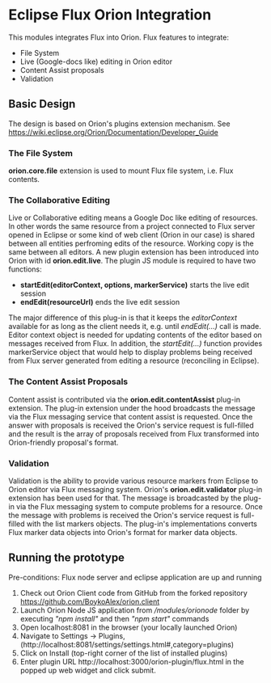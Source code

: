 # Eclipse Flux Orion Integration

  This modules integrates Flux into Orion. Flux features to integrate:
  * File System
  * Live (Google-docs like) editing in Orion editor
  * Content Assist proposals
  * Validation

## Basic Design

The design is based on Orion's plugins extension mechanism. See https://wiki.eclipse.org/Orion/Documentation/Developer_Guide

### The File System

**orion.core.file** extension is used to mount Flux file system, i.e. Flux contents.

### The Collaborative Editing
Live or Collaborative editing means a Google Doc like editing of resources. In other words the same resource from a project connected to Flux server opened in Eclipse or some kind of web client (Orion in our case) is shared between all entities perfroming edits of the resource. Working copy is the same between all editors.
A new plugin extension has been introduced into Orion with id **orion.edit.live**. The plugin JS module is required to have two functions:

*	__startEdit(editorContext, options, markerService)__ starts the live edit session
*	__endEdit(resourceUrl)__ ends the live edit session

The major difference of this plug-in is that it keeps the *editorContext* available for as long as the client needs it, e.g. until *endEdit(...)* call is made. Editor context object is needed for updating contents of the editor based on messages received from Flux.
In addition, the *startEdit(...)* function provides markerService object that would help to display problems being received from Flux server generated from editing a resource (reconciling in Eclipse).


### The Content Assist Proposals
Content assist is contributed via the **orion.edit.contentAssist** plug-in extension. The plug-in extension under the hood broadcasts the message via the Flux messaging service that content assist is requested. Once the answer with proposals is received the Orion's service request is full-filled and the result is the array of proposals received from Flux transformed into Orion-friendly proposal's format. 


### Validation
Validation is the ability to provide various resource markers from Eclipse to Orion editor via Flux messaging system.
Orion's **orion.edit.validator** plug-in extension has been used for that. The message is broadcasted by the plug-in via the Flux messaging system to compute problems for a resource. Once the message with problems is received the Orion's service request is full-filled with the list markers objects. The plug-in's implementations converts Flux marker data objects into Orion's format for marker data objects.

 
## Running the prototype

Pre-conditions: Flux node server and eclipse application are up and running
	
1. Check out Orion Client code from GitHub from the forked repository https://github.com/BoykoAlex/orion.client 
2. Launch Orion Node JS application from _<Orion Client folder>/modules/orionode_ folder by executing _"npm install"_ and then _"npm start"_ commands
3. Open localhost:8081 in the browser (your locally launched Orion)
4. Navigate to Settings -> Plugins, (http://localhost:8081/settings/settings.html#,category=plugins)
5. Click on Install (top-right corner of the list of installed plugins)
6. Enter plugin URL http://localhost:3000/orion-plugin/flux.html in the popped up web widget and click submit.
  

